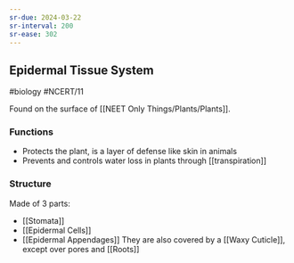 ```yaml
---
sr-due: 2024-03-22
sr-interval: 200
sr-ease: 302
---
```

## Epidermal Tissue System
#biology #NCERT/11 

Found on the surface of [[NEET Only Things/Plants/Plants]].
### Functions
- Protects the plant, is a layer of defense like skin in animals
- Prevents and controls water loss in plants through [[transpiration]]
### Structure
Made of 3 parts:
- [[Stomata]]
- [[Epidermal Cells]]
- [[Epidermal Appendages]]
They are also covered by a [[Waxy Cuticle]], except over pores and [[Roots]]